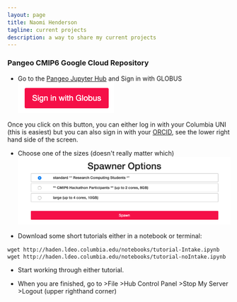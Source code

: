 ```yaml
---
layout: page
title: Naomi Henderson
tagline: current projects
description: a way to share my current projects
---
```


### Pangeo CMIP6 Google Cloud Repository

- Go to the [Pangeo Jupyter Hub](https://ocean.pangeo.io) and Sign in with GLOBUS
![Globus](assets/Globus.png)

Once you click on this button, you can either log in with your Columbia UNI (this is easiest) but you can also sign in with your [ORCID](https://orcid.org/register), see the lower right hand side of the screen.

- Choose one of the sizes (doesn't really matter which)
![Spawner Choices](assets/SpawnerOptions.png)

- Download some short tutorials either in a notebook or terminal:

``` 
wget http://haden.ldeo.columbia.edu/notebooks/tutorial-Intake.ipynb
wget http://haden.ldeo.columbia.edu/notebooks/tutorial-noIntake.ipynb
```

- Start working through either tutorial.


- When you are finished, go to >File >Hub Control Panel >Stop My Server >Logout (upper righthand corner)
